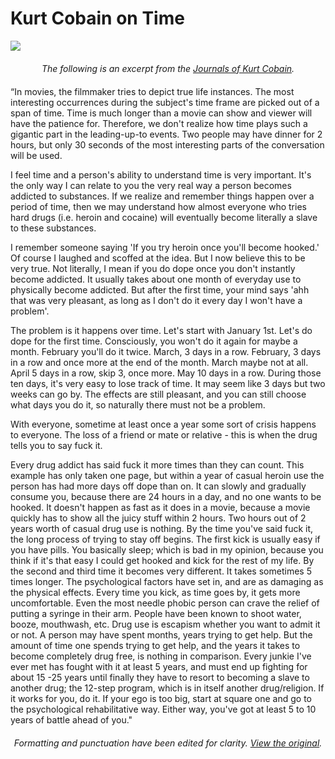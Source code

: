 
# Kurt Cobain on Time

<a target=_blank href="/post-images/Kurt-Cobain-on-Time-Large.jpg"><img src="/post-images/Kurt-Cobain-on-Time.jpg" /></a>

<em style="text-align:center;margin:20px 0; display:block;">The following is an excerpt from the [Journals of Kurt Cobain](http://www.amazon.com/Journals-Kurt-Cobain/dp/157322359X).</em>


&ldquo;In movies, the filmmaker tries to depict true life instances.  The most interesting occurrences during the subject's time frame are picked out of a span of time.  Time is much longer than a movie can show and viewer will have the patience for.  Therefore, we don't realize how time plays such a gigantic part in the leading-up-to events.  Two people may have dinner for 2 hours, but only 30 seconds of the most interesting parts of the conversation will be used. 

I feel time and a person's ability to understand time is very important.  It's the only way I can relate to you the very real way a person becomes addicted to substances. If we realize and remember things happen over a period of time, then we may understand how almost everyone who tries hard drugs (i.e. heroin and cocaine) will eventually become literally a slave to these substances.

I remember someone saying 'If you try heroin once you'll become hooked.'  Of course I laughed and scoffed at the idea.  But I now believe this to be very true. Not literally, I mean if you do dope once you don't instantly become addicted.  It usually takes about one month of everyday use to physically become addicted.  But after the first time, your mind says 'ahh that was very pleasant, as long as I don't do it every day I won't have a problem'.  

The problem is it happens over time.  Let's start with January 1st.  Let's do dope for the first time.  Consciously, you won't do it again for maybe a month.  February you'll do it twice.  March, 3 days in a row.  February, 3 days in a row and once more at the end of the month.  March maybe not at all.  April 5 days in a row, skip 3, once more.  May 10 days in a row.  During those ten days, it's very easy to lose track of time.  It may seem like 3 days but two weeks can go by.  The effects are still pleasant, and you can still choose what days you do it, so naturally there must not be a problem. 

With everyone, sometime at least once a year some sort of crisis happens to everyone.  The loss of a friend or mate or relative - this is when the drug tells you to say fuck it.  

Every drug addict has said fuck it more times than they can count.  This example has only taken one page, but within a year of casual heroin use the person has had more days off dope than on.  It can slowly and gradually consume you, because there are 24 hours in a day, and no one wants to be hooked.  It doesn't happen as fast as it does in a movie, because a movie quickly has to show all the juicy stuff within 2 hours.  Two hours out of 2 years worth of casual drug use is nothing.  By the time you've said fuck it, the long process of trying to stay off begins.  The first kick is usually easy if you have pills.  You basically sleep; which is bad in my opinion, because you think if it's that easy I could get hooked and kick for the rest of my life.  By the second and third time it becomes very different.  It takes sometimes 5 times longer.  The psychological factors have set in, and are as damaging as the physical effects.  Every time you kick, as time goes by, it gets more uncomfortable.  Even the most needle phobic person can crave the relief of putting a syringe in their arm.  People have been known to shoot water, booze, mouthwash, etc.  Drug use is escapism whether you want to admit it or not.  A person may have spent months, years trying to get help.  But the amount of time one spends trying to get help, and the years it takes to become completely drug free, is nothing in comparison.  Every junkie I've ever met has fought with it at least 5 years, and must end up fighting for about 15 -25 years until finally they have to resort to becoming a slave to another drug; the 12-step program, which is in itself another drug/religion. If it works for you, do it.  If your ego is too big, start at square one and go to the psychological rehabilitative way.  Either way, you've got at least 5 to 10 years of battle ahead of you."

<em style="text-align:center;margin:20px 0; display:block;">Formatting and punctuation have been edited for clarity. [View the original](/post-images/Kurt-Cobain-on-Time-Large.jpg).</div>